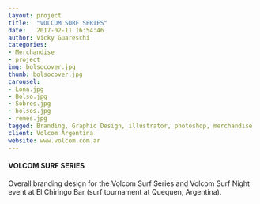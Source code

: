 ```yaml
---
layout: project
title:  "VOLCOM SURF SERIES"
date:   2017-02-11 16:54:46
author: Vicky Guareschi
categories:
- Merchandise
- project
img: bolsocover.jpg
thumb: bolsocover.jpg
carousel:
- Lona.jpg
- Bolso.jpg
- Sobres.jpg
- bolsos.jpg
- remes.jpg
tagged: Branding, Graphic Design, illustrator, photoshop, merchandise
client: Volcom Argentina
website: www.volcom.com.ar
---
```

#### VOLCOM SURF SERIES
Overall branding design for the Volcom Surf Series and Volcom Surf Night event at El Chiringo Bar (surf tournament at Quequen, Argentina). 

